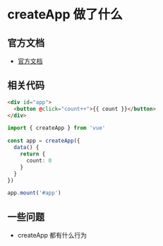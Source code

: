 # createApp 做了什么

## 官方文档

- [官方文档](https://cn.vuejs.org/guide/essentials/application.html)

## 相关代码

```html
<div id="app">
  <button @click="count++">{{ count }}</button>
</div>
```

```ts
import { createApp } from 'vue'

const app = createApp({
  data() {
    return {
      count: 0
    }
  }
})

app.mount('#app')
```

## 一些问题

- createApp 都有什么行为


